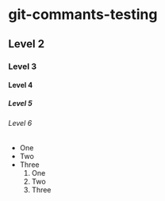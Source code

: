 # git-commants-testing
## Level 2
### Level 3
#### Level 4
##### Level 5
###### Level 6

* One
* Two
* Three
  1. One
  1. Two
  1. Three